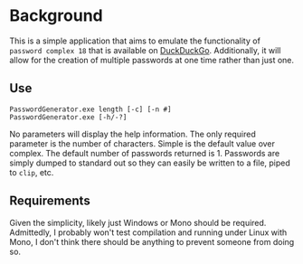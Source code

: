 # Background
This is a simple application that aims to emulate the functionality of `password complex 18` that is available on [DuckDuckGo](https://duckduckgo.com/). Additionally, it will allow for the creation of multiple passwords at one time rather than just one.

## Use
    PasswordGenerator.exe length [-c] [-n #]
    PasswordGenerator.exe [-h/-?]

No parameters will display the help information. The only required parameter is the number of characters. Simple is the default value over complex. The default number of passwords returned is 1. Passwords are simply dumped to standard out so they can easily be written to a file, piped to `clip`, etc.

## Requirements
Given the simplicity, likely just Windows or Mono should be required. Admittedly, I probably won't test compilation and running under Linux with Mono, I don't think there should be anything to prevent someone from doing so.
